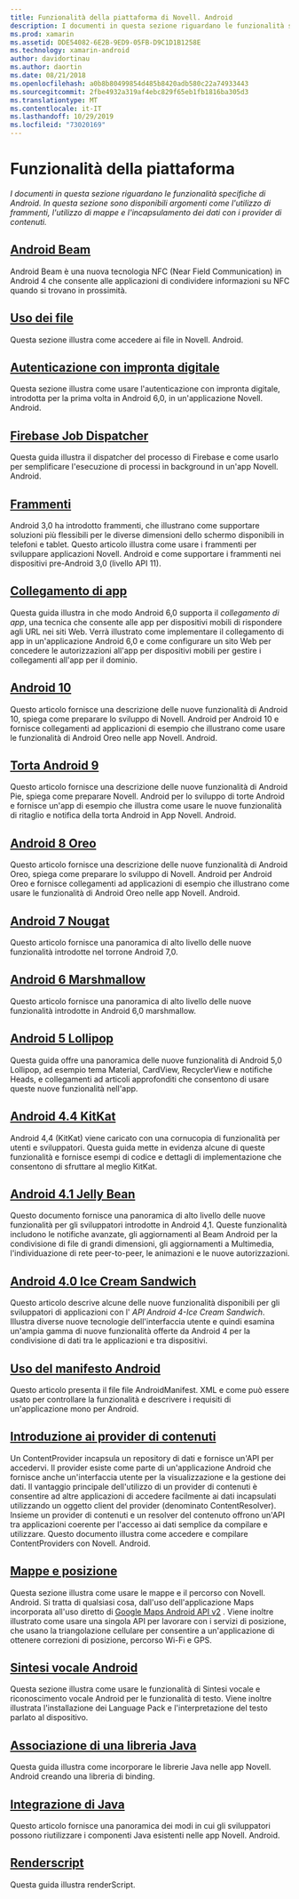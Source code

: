 ```yaml
---
title: Funzionalità della piattaforma di Novell. Android
description: I documenti in questa sezione riguardano le funzionalità specifiche di Android. In questa sezione sono disponibili argomenti come l'utilizzo di frammenti, l'utilizzo di mappe e l'incapsulamento dei dati con i provider di contenuti.
ms.prod: xamarin
ms.assetid: DDE54082-6E2B-9ED9-05FB-D9C1D1B1258E
ms.technology: xamarin-android
author: davidortinau
ms.author: daortin
ms.date: 08/21/2018
ms.openlocfilehash: a0b8b80499854d485b8420adb580c22a74933443
ms.sourcegitcommit: 2fbe4932a319af4ebc829f65eb1fb1816ba305d3
ms.translationtype: MT
ms.contentlocale: it-IT
ms.lasthandoff: 10/29/2019
ms.locfileid: "73020169"
---
```

# <a name="platform-features"></a>Funzionalità della piattaforma

_I documenti in questa sezione riguardano le funzionalità specifiche di Android. In questa sezione sono disponibili argomenti come l'utilizzo di frammenti, l'utilizzo di mappe e l'incapsulamento dei dati con i provider di contenuti._

## <a name="android-beamandroidplatformandroid-beammd"></a>[Android Beam](~/android/platform/android-beam.md)

Android Beam è una nuova tecnologia NFC (Near Field Communication) in Android 4 che consente alle applicazioni di condividere informazioni su NFC quando si trovano in prossimità.

## <a name="working-with-filesandroidplatformfilesindexmd"></a>[Uso dei file](~/android/platform/files/index.md)

Questa sezione illustra come accedere ai file in Novell. Android.

## <a name="fingerprint-authenticationandroidplatformfingerprint-authenticationindexmd"></a>[Autenticazione con impronta digitale](~/android/platform/fingerprint-authentication/index.md)

Questa sezione illustra come usare l'autenticazione con impronta digitale, introdotta per la prima volta in Android 6,0, in un'applicazione Novell. Android.

## <a name="firebase-job-dispatcherandroidplatformfirebase-job-dispatchermd"></a>[Firebase Job Dispatcher](~/android/platform/firebase-job-dispatcher.md)

Questa guida illustra il dispatcher del processo di Firebase e come usarlo per semplificare l'esecuzione di processi in background in un'app Novell. Android.

## <a name="fragmentsandroidplatformfragmentsindexmd"></a>[Frammenti](~/android/platform/fragments/index.md)

Android 3,0 ha introdotto frammenti, che illustrano come supportare soluzioni più flessibili per le diverse dimensioni dello schermo disponibili in telefoni e tablet. Questo articolo illustra come usare i frammenti per sviluppare applicazioni Novell. Android e come supportare i frammenti nei dispositivi pre-Android 3,0 (livello API 11).

## <a name="app-linkingandroidplatformapp-linkingmd"></a>[Collegamento di app](~/android/platform/app-linking.md)

Questa guida illustra in che modo Android 6,0 supporta il _collegamento di app_, una tecnica che consente alle app per dispositivi mobili di rispondere agli URL nei siti Web. Verrà illustrato come implementare il collegamento di app in un'applicazione Android 6,0 e come configurare un sito Web per concedere le autorizzazioni all'app per dispositivi mobili per gestire i collegamenti all'app per il dominio.

## <a name="android-10androidplatformandroid-10md"></a>[Android 10](~/android/platform/android-10.md)

Questo articolo fornisce una descrizione delle nuove funzionalità di Android 10, spiega come preparare lo sviluppo di Novell. Android per Android 10 e fornisce collegamenti ad applicazioni di esempio che illustrano come usare le funzionalità di Android Oreo nelle app Novell. Android.

## <a name="android-9-pieandroidplatformpiemd"></a>[Torta Android 9](~/android/platform/pie.md)

Questo articolo fornisce una descrizione delle nuove funzionalità di Android Pie, spiega come preparare Novell. Android per lo sviluppo di torte Android e fornisce un'app di esempio che illustra come usare le nuove funzionalità di ritaglio e notifica della torta Android in App Novell. Android.

## <a name="android-8-oreoandroidplatformoreomd"></a>[Android 8 Oreo](~/android/platform/oreo.md)

Questo articolo fornisce una descrizione delle nuove funzionalità di Android Oreo, spiega come preparare lo sviluppo di Novell. Android per Android Oreo e fornisce collegamenti ad applicazioni di esempio che illustrano come usare le funzionalità di Android Oreo nelle app Novell. Android.

## <a name="android-7-nougatandroidplatformnougatmd"></a>[Android 7 Nougat](~/android/platform/nougat.md)

Questo articolo fornisce una panoramica di alto livello delle nuove funzionalità introdotte nel torrone Android 7,0.

## <a name="android-6-marshmallowandroidplatformmarshmallowmd"></a>[Android 6 Marshmallow](~/android/platform/marshmallow.md)

Questo articolo fornisce una panoramica di alto livello delle nuove funzionalità introdotte in Android 6,0 marshmallow.

## <a name="android-5-lollipopandroidplatformlollipopmd"></a>[Android 5 Lollipop](~/android/platform/lollipop.md)

Questa guida offre una panoramica delle nuove funzionalità di Android 5,0 Lollipop, ad esempio tema Material, CardView, RecyclerView e notifiche Heads, e collegamenti ad articoli approfonditi che consentono di usare queste nuove funzionalità nell'app.

## <a name="android-44-kitkatandroidplatformkitkatmd"></a>[Android 4.4 KitKat](~/android/platform/kitkat.md)

Android 4,4 (KitKat) viene caricato con una cornucopia di funzionalità per utenti e sviluppatori. Questa guida mette in evidenza alcune di queste funzionalità e fornisce esempi di codice e dettagli di implementazione che consentono di sfruttare al meglio KitKat.

## <a name="android-41-jelly-beanandroidplatformjelly-beanmd"></a>[Android 4.1 Jelly Bean](~/android/platform/jelly-bean.md)

Questo documento fornisce una panoramica di alto livello delle nuove funzionalità per gli sviluppatori introdotte in Android 4,1. Queste funzionalità includono le notifiche avanzate, gli aggiornamenti al Beam Android per la condivisione di file di grandi dimensioni, gli aggiornamenti a Multimedia, l'individuazione di rete peer-to-peer, le animazioni e le nuove autorizzazioni.

## <a name="android-40-ice-cream-sandwichandroidplatformice-cream-sandwichmd"></a>[Android 4.0 Ice Cream Sandwich](~/android/platform/ice-cream-sandwich.md)

Questo articolo descrive alcune delle nuove funzionalità disponibili per gli sviluppatori di applicazioni con l' *API Android 4-Ice Cream Sandwich*.
Illustra diverse nuove tecnologie dell'interfaccia utente e quindi esamina un'ampia gamma di nuove funzionalità offerte da Android 4 per la condivisione di dati tra le applicazioni e tra dispositivi.

## <a name="working-with-the-android-manifestandroid-manifestmd"></a>[Uso del manifesto Android](android-manifest.md)

Questo articolo presenta il file file AndroidManifest. XML e come può essere usato per controllare la funzionalità e descrivere i requisiti di un'applicazione mono per Android.

## <a name="introduction-to-content-providersandroidplatformcontent-providersindexmd"></a>[Introduzione ai provider di contenuti](~/android/platform/content-providers/index.md)

Un ContentProvider incapsula un repository di dati e fornisce un'API per accedervi. Il provider esiste come parte di un'applicazione Android che fornisce anche un'interfaccia utente per la visualizzazione e la gestione dei dati. Il vantaggio principale dell'utilizzo di un provider di contenuti è consentire ad altre applicazioni di accedere facilmente ai dati incapsulati utilizzando un oggetto client del provider (denominato ContentResolver). Insieme un provider di contenuti e un resolver del contenuto offrono un'API tra applicazioni coerente per l'accesso ai dati semplice da compilare e utilizzare. Questo documento illustra come accedere e compilare ContentProviders con Novell. Android.

## <a name="maps-and-locationandroidplatformmaps-and-locationindexmd"></a>[Mappe e posizione](~/android/platform/maps-and-location/index.md)

Questa sezione illustra come usare le mappe e il percorso con Novell. Android. Si tratta di qualsiasi cosa, dall'uso dell'applicazione Maps incorporata all'uso diretto di [Google Maps Android API v2](https://developers.google.com/maps/documentation/android/) . Viene inoltre illustrato come usare una singola API per lavorare con i servizi di posizione, che usano la triangolazione cellulare per consentire a un'applicazione di ottenere correzioni di posizione, percorso Wi-Fi e GPS.

## <a name="android-speechandroidplatformspeechmd"></a>[Sintesi vocale Android](~/android/platform/speech.md)

Questa sezione illustra come usare le funzionalità di Sintesi vocale e riconoscimento vocale Android per le funzionalità di testo. Viene inoltre illustrata l'installazione dei Language Pack e l'interpretazione del testo parlato al dispositivo.

## <a name="binding-a-java-librarybinding-java-libraryindexmd"></a>[Associazione di una libreria Java](binding-java-library/index.md)

Questa guida illustra come incorporare le librerie Java nelle app Novell. Android creando una libreria di binding.

## <a name="java-integrationjava-integrationindexmd"></a>[Integrazione di Java](java-integration/index.md)

Questo articolo fornisce una panoramica dei modi in cui gli sviluppatori possono riutilizzare i componenti Java esistenti nelle app Novell. Android.

## <a name="renderscriptrenderscriptmd"></a>[Renderscript](renderscript.md)

Questa guida illustra renderScript.
